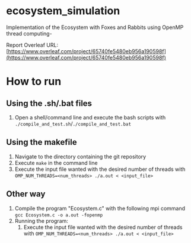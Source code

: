 # ecosystem_simulation

Implementation of the Ecosystem with Foxes and Rabbits using OpenMP thread computing-

Report Overleaf URL:
[https://www.overleaf.com/project/65740fe5480eb956a190598f](https://www.overleaf.com/project/65740fe5480eb956a190598f)

# How to run
## Using the .sh/.bat files
1. Open a shell/command line and execute the bash scripts with `./compile_and_test.sh`/`./compile_and_test.bat`

## Using the makefile
1. Navigate to the directory containing the git repository
1. Execute `make` in the command line
1. Execute the input file wanted with the desired number of threads with `OMP_NUM_THREADS=<num_threads> ./a.out < <input_file>`

## Other way
1. Compile the program "Ecosystem.c" with the following mpi command `gcc Ecosystem.c -o a.out -fopenmp`
2. Running the program:
    1. Execute the input file wanted with the desired number of threads with `OMP_NUM_THREADS=<num_threads> ./a.out < <input_file>`